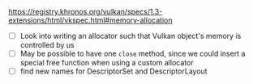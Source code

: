 https://registry.khronos.org/vulkan/specs/1.3-extensions/html/vkspec.html#memory-allocation
- [ ] Look into writing an allocator such that Vulkan object's memory is controlled by us
- [ ] May be possible to have one `close` method, since we could insert a special free function when using a custom allocator
- [ ] find new names for DescriptorSet and DescriptorLayout